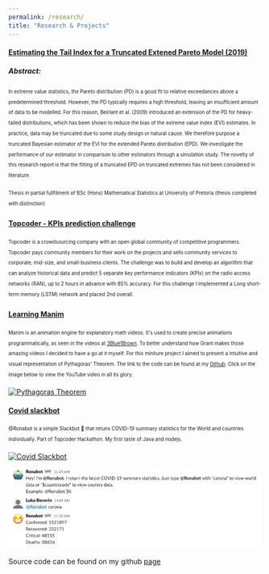 ```yaml
---
permalink: /research/
title: "Research & Projects"
---
```


#### <ins>Estimating the Tail Index for a Truncated Extened Pareto Model (2019)

##### Abstract:

<sub><sup>In extreme value statistics, the Pareto distribution (PD) is a good fit to relative exceedances
above a predetermined threshold. However, the PD typically requires a high threshold, leaving an
insufficient amount of data to be modelled. For this reason, Beirlant et al. (2009) introduced an
extension of the PD for heavy-tailed distributions, which has been shown to reduce the bias of the
extreme value index (EVI) estimates. In practice, data may be truncated due to some study design
or natural cause. We therefore purpose a truncated Bayesian estimator of the EVI for the extended
Pareto distribution (EPD). We investigate the performance of our estimator in comparison to other
estimators through a simulation study. The novelty of this research report is that the fitting of a
truncated EPD on truncated extremes has not been considered in literature. 

<sub><sup>Thesis in partial fullfilment of BSc (Hons) Mathematical Statistics at University of Pretoria (thesis completed with distinction)</sup></sub>

#### <ins>Topcoder - KPIs prediction challenge

<sub><sup> Topcoder is a crowdsourcing company with an open global community of competitive programmers.
Topcoder pays community members for their work on the projects and sells community services to
corporate, mid-size, and small-business clients. The challenge was to build and develop an algorithm
that can analyze historical data and predict 5 separate key performance indicators (KPIs) on the radio
access networks (RAN), up to 2 hours in advance with 85% accuracy. For this challenge I implemented
a Long short-term memory (LSTM) network and placed 2nd overall.
  
#### <ins>Learning Manim 
 
<sub><sup> Manim is an animation engine for explanatory math videos. It's used to create precise animations programmatically, as seen in the videos at [3Blue1Brown](https://www.youtube.com/channel/UCYO_jab_esuFRV4b17AJtAw). To better understand how Grant makes those amazing videos I decided to have a go at it myself. For this miniture project I aimed to present a intuitive and visual representation of Pythagoras' Theorem. The link to the code can be found at my [Github](https://github.com/lukazambuca/Projects/blob/master/pythag.py). Click on the image below to view the YouTube video in all its glory. 

[![Pythagoras Theorem](https://img.youtube.com/vi/l4FC6mIRyNQ/0.jpg)](https://www.youtube.com/watch?v=l4FC6mIRyNQ "Pythagoras Theorem")

#### <ins> Covid slackbot

<sub><sup> @Ronabot is a simple Slackbot :robot: that retuns COVID-19 summary statistics for the World and countries individually. Part of Topcoder Hackathon. My first taste of Java and nodejs. 
  
[![Covid Slackbot](https://img.youtube.com/vi/Qv25TKOm8RQ/0.jpg)](https://www.youtube.com/watch?v=Qv25TKOm8RQ "Covid Slackbot")
 
![alt text](https://github.com/lukazambuca/Slackbot/blob/master/screenshots/Screenshot%202020-04-09%20at%2011.34.15.png)

Source code can be found on my github [page](https://github.com/lukazambuca/Slackbot)

  
